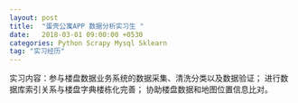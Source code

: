 ```yaml
---
layout: post
title:  "蛋壳公寓APP 数据分析实习生 "
date:   2018-03-01 09:00:00 +0530
categories: Python Scrapy Mysql Sklearn
tag: "实习经历"
---
```

实习内容：参与楼盘数据业务系统的数据采集、清洗分类以及数据验证； 
                 进行数据库索引关系与楼盘字典楼栋化完善； 
                 协助楼盘数据和地图位置信息比对。